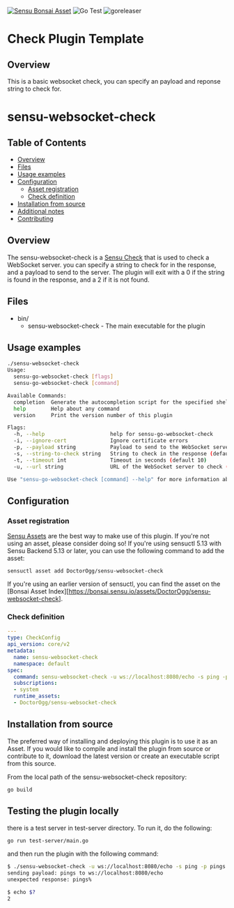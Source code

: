 [![Sensu Bonsai Asset](https://img.shields.io/badge/Bonsai-Download%20Me-brightgreen.svg?colorB=89C967&logo=sensu)](https://bonsai.sensu.io/assets/DoctorOgg/sensu-websocket-check)
![Go Test](https://github.com/DoctorOgg/sensu-websocket-check/workflows/Go%20Test/badge.svg)
![goreleaser](https://github.com/DoctorOgg/sensu-websocket-check/workflows/goreleaser/badge.svg)

# Check Plugin Template

## Overview

This is a basic websocket check, you can specify an payload and reponse string to check for.

# sensu-websocket-check

## Table of Contents

- [Overview](#overview)
- [Files](#files)
- [Usage examples](#usage-examples)
- [Configuration](#configuration)
  - [Asset registration](#asset-registration)
  - [Check definition](#check-definition)
- [Installation from source](#installation-from-source)
- [Additional notes](#additional-notes)
- [Contributing](#contributing)

## Overview

The sensu-websocket-check is a [Sensu Check][6] that is used to check a WebSocket server. you can specify a string to check for in the response, and a payload to send to the server.  The plugin will exit with a 0 if the string is found in the response, and a 2 if it is not found.

## Files

- bin/
  - sensu-websocket-check - The main executable for the plugin

## Usage examples

```bash
./sensu-websocket-check 
Usage:
  sensu-go-websocket-check [flags]
  sensu-go-websocket-check [command]

Available Commands:
  completion  Generate the autocompletion script for the specified shell
  help        Help about any command
  version     Print the version number of this plugin

Flags:
  -h, --help                     help for sensu-go-websocket-check
  -i, --ignore-cert              Ignore certificate errors
  -p, --payload string           Payload to send to the WebSocket server (default "ping")
  -s, --string-to-check string   String to check in the response (default "ping")
  -t, --timeout int              Timeout in seconds (default 10)
  -u, --url string               URL of the WebSocket server to check (e.g., ws://example.com/socket))

Use "sensu-go-websocket-check [command] --help" for more information about a command.
```

## Configuration

### Asset registration

[Sensu Assets][10] are the best way to make use of this plugin. If you're not using an asset, please
consider doing so! If you're using sensuctl 5.13 with Sensu Backend 5.13 or later, you can use the
following command to add the asset:

```
sensuctl asset add DoctorOgg/sensu-websocket-check
```

If you're using an earlier version of sensuctl, you can find the asset on the [Bonsai Asset Index][https://bonsai.sensu.io/assets/DoctorOgg/sensu-websocket-check].

### Check definition

```yml
---
type: CheckConfig
api_version: core/v2
metadata:
  name: sensu-websocket-check
  namespace: default
spec:
  command: sensu-websocket-check -u ws://localhost:8080/echo -s ping -p pings
  subscriptions:
  - system
  runtime_assets:
  - DoctorOgg/sensu-websocket-check
```

## Installation from source

The preferred way of installing and deploying this plugin is to use it as an Asset. If you would
like to compile and install the plugin from source or contribute to it, download the latest version
or create an executable script from this source.

From the local path of the sensu-websocket-check repository:

```
go build
```

## Testing the plugin locally

there is a test server in test-server directory.  To run it, do the following:

```bash
go run test-server/main.go
```

and then run the plugin with the following command:

```bash
$ ./sensu-websocket-check -u ws://localhost:8080/echo -s ping -p pings
sending payload: pings to ws://localhost:8080/echo
unexpected response: pings%

$ echo $?
2
```

[6]: https://docs.sensu.io/sensu-go/latest/reference/checks/
[10]: https://docs.sensu.io/sensu-go/latest/reference/assets/
